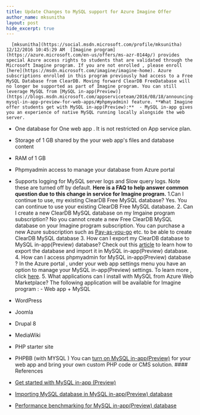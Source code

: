 ```yaml
---
title: Update Changes to MySQL support for Azure Imagine Offer
author_name: mksunitha
layout: post
hide_excerpt: true
---
```

      [mksunitha](https://social.msdn.microsoft.com/profile/mksunitha)  12/12/2016 10:45:29 AM  [Imagine program](https://azure.microsoft.com/en-us/offers/ms-azr-0144p/) provides special Azure access rights to students that are validated through the Microsoft Imagine program. If you are not enrolled , please enroll [here](https://msdn.microsoft.com/imagine/imagine-home). Azure subscriptions enrolled in this program previously had access to a Free MySQL Database from ClearDB. Moving forward ClearDB FreeDatabase will no longer be supported as part of Imagine program. You can still leverage MySQL from [MySQL in-app(Preview)](https://blogs.msdn.microsoft.com/appserviceteam/2016/08/18/announcing-mysql-in-app-preview-for-web-apps/#phpmyadmin) feature. **What Imagine offer students get with MySQL in-app(Preview):**  - MySQL in-app gives you an experience of native MySQL running locally alongside the web server.
 - One database for One web app . It is not restricted on App service plan.
 - Storage of 1 GB shared by the your web app's files and database content
 - RAM of 1 GB
 - Phpmyadmin access to manage your database from Azure portal
 - Supports logging for MySQL server logs and Slow query logs. Note these are turned off by default.
  **Here is a FAQ to help answer common question due to this change in service for Imagine program.** 1.Can I continue to use, my existing ClearDB Free MySQL database? Yes. You can continue to use your existing ClearDB Free MySQL database. 2. Can I create a new ClearDB MySQL database on my Imgaine program subscription? No you cannot create a new Free ClearDB MySQL database on your Imagine program subscription. You can purchase a new Azure subscription such as [Pay-as-you-go](https://azure.microsoft.com/en-us/offers/ms-azr-0003p/) etc. to be able to create ClearDB MySQL database 3. How can I export my ClearDB database to MySQL in-app(Preview) database? Check out this [article](https://blogs.msdn.microsoft.com/appserviceteam/2016/08/18/exporting-your-database-to-local-mysql/) to learn how to export the database and import it in MySQL in-app(Preview) database. 4. How can I access phpmyadmin for MySQL in-app(Preview) database ? In the Azure portal , under your web app settings menu you have an option to manage your MySQL in-app(Preview) settings. To learn more , click [here](https://blogs.msdn.microsoft.com/appserviceteam/2016/08/18/announcing-mysql-in-app-preview-for-web-apps/#phpmyadmin). 5. What applications can I install with MySQL from Azure Web Marketplace? The following application will be available for Imagine program :  - Web app + MySQL
 - WordPress
 - Joomla
 - Drupal 8
 - MediaWiki
 - PHP starter site
 - PHPBB (with MYSQL )
  You can [turn on MySQL in-app(Preview)](https://blogs.msdn.microsoft.com/appserviceteam/2016/08/18/announcing-mysql-in-app-preview-for-web-apps) for your web app and bring your own custom PHP code or CMS solution. #### References

  - [Get started with MySQL in-app (Preview)](https://blogs.msdn.microsoft.com/appserviceteam/2016/08/18/announcing-mysql-in-app-preview-for-web-apps/)
 - [Importing MySQL database in MySQL in-app(Preview) database](https://blogs.msdn.microsoft.com/appserviceteam/2016/08/18/exporting-your-database-to-local-mysql/)
 - [Performance benchmarking for MySQL in-app(Preview) database ](https://blogs.msdn.microsoft.com/appserviceteam/2016/08/18/benchmarking-mysql-in-app-performance/)
      